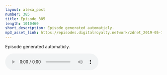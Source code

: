 ```yaml
---
layout: alexa_post
number: 385
title: Episode 385
length: 1010460
short_description: Episode generated automaticly.
mp3_asset_link: https://episodes.digitalroyalty.network/zdnet_2019-05-17_01-00-03.mp3
---
```


Episode generated automaticly.

<audio controls>
    <source src="{{ page.mp3_asset_link }}" type="audio/mpeg">
</audio>